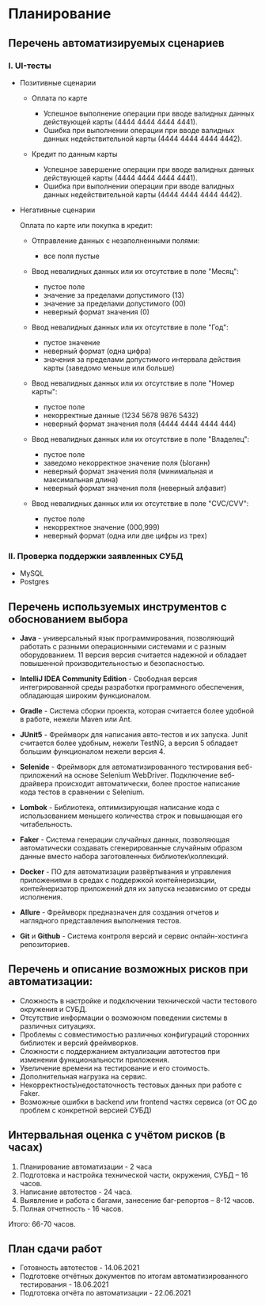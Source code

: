 # Планирование

## Перечень автоматизируемых сценариев

### I. UI-тесты

* Позитивные сценарии
  
  + Оплата по карте
    - Успешное выполнение операции при вводе валидных данных действующей карты (4444 4444 4444 4441).
    - Ошибка при выполнении операции при вводе валидных данных недействительной карты (4444 4444 4444 4442).

  + Кредит по данным карты
    - Успешное завершение операции при вводе валидных данных действующей карты (4444 4444 4444 4441).
    - Ошибка при выполнении операции при вводе валидных данных недействительной карты (4444 4444 4444 4442).

* Негативные сценарии
  
  Оплата по карте или покупка в кредит:

    + Отправление данных с незаполненными полями:
	    - все поля пустые 

    + Ввод невалидных данных или их отсутствие в поле "Месяц":
	    - пустое поле
	    - значение за пределами допустимого (13)
	    - значение за пределами допустимого (00)
	    - неверный формат значения (0)

    + Ввод невалидных данных или их отсутствие в поле "Год":
	    - пустое значение
	    - неверный формат (одна цифра)
	    - значения за пределами допустимого интервала действия карты (заведомо меньше или больше)

    + Ввод невалидных данных или их отсутствие в поле "Номер карты":
	    - пустое поле
	    - некорректные данные (1234 5678 9876 5432)
	    - неверный формат значения поля (4444 4444 4444 444)
	
    + Ввод невалидных данных или их отсутствие в поле "Владелец":
	    - пустое поле
	    - заведомо некорректное значение поля (Ыоганн) 
	    - неверный формат значения поля (минимальная и максимальная длина)
	    - неверный формат значения поля (неверный алфавит)

    + Ввод невалидных данных или их отсутствие в поле "CVC/CVV":
	    - пустое поле
	    - некорректное значение (000,999)
	    - неверный формат (одна или две цифры из трех)

### II. Проверка поддержки заявленных СУБД

- MySQL
- Postgres

## Перечень используемых инструментов с обоснованием выбора

* **Java** - универсальный язык программирования, позволяющий работать с разными операционными системами и с разным оборудованием. 11 версия версия считается надежной и обладает повышенной производительностью и безопасностью.

* **IntelliJ IDEA Community Edition** - Свободная версия интегрированной среды разработки программного обеспечения, обладающая широким функционалом.

* **Gradle** - Система сборки проекта, которая считается более удобной в работе, нежели Maven или Ant.

* **JUnit5** - Фреймворк для написания авто-тестов и их запуска. Junit считается более удобным, нежели TestNG, а версия 5 обладает большим функционалом нежели версия 4.

* **Selenide** - Фреймворк для автоматизированного тестирования веб-приложений на основе Selenium WebDriver. Подключение веб-драйвера происходит автоматически, более простое написание кода тестов в сравнении с Selenium.

* **Lombok** - Библиотека, оптимизирующая написание кода с использованием меньшего количества строк и повышающая его читабельность.

* **Faker** - Система генерации случайных данных, позволяющая автоматически создавать сгенерированные случайным образом данные вместо набора заготовленных библиотек\коллекций.

* **Docker** - ПО для автоматизации развёртывания и управления приложениями в средах с поддержкой контейнеризации, контейнеризатор приложений для их запуска независимо от среды исполнения.

* **Allure** - Фреймворк предназначен для создания отчетов и наглядного представления выполнения тестов.

* **Git** и **Github** - Система контроля версий и сервис онлайн-хостинга репозиториев.

## Перечень и описание возможных рисков при автоматизации:

- Сложность в настройке и подключении технической части тестового окружения и СУБД.
- Отсутствие информации о возможном поведении системы в различных ситуациях.
- Проблемы с совместимостью различных конфигураций сторонних библиотек и версий фреймворков.
- Сложности с поддержанием актуализации автотестов при изменении функциональности приложения.
- Увеличение времени на тестирование и его стоимость.
- Дополнительная нагрузка на сервис.
- Некорректность\недостаточность тестовых данных при работе с Faker.
- Возможные ошибки в backend или frontend частях сервиса (от ОС до проблем с конкретной версией СУБД)

## Интервальная оценка с учётом рисков (в часах)

1. Планирование автоматизации - 2 часа
1. Подготовка и настройка технической части, окружения, СУБД – 16 часов.
1. Написание автотестов - 24 часа.
1. Выявление и работа с багами, занесение баг-репортов – 8-12 часов.
1. Полная отчетность -  16 часов.

Итого: 66-70 часов.

## План сдачи работ

- Готовность автотестов - 14.06.2021
- Подготовке отчётных документов по итогам автоматизированного тестирования - 18.06.2021
- Подготовка отчёта по автоматизации - 22.06.2021